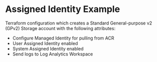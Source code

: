 # Assigned Identity Example

Terraform configuration which creates a Standard General-purpose v2 (GPv2) Storage account with the following attributes:

- Configure Managed Identity for pulling from ACR
- User Assigned Identity enabled
- System Assigned Identity enabled
- Send logs to Log Analytics Workspace
